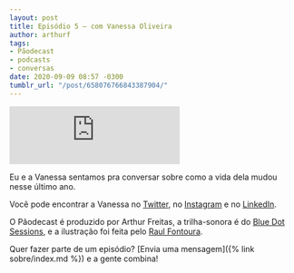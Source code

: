 ```yaml
---
layout: post
title: Episódio 5 – com Vanessa Oliveira
author: arthurf
tags:
- Pãodecast
- podcasts
- conversas
date: 2020-09-09 08:57 -0300
tumblr_url: "/post/658076766843387904/"
---
```


<iframe class="full-width" src="https://anchor.fm/paomortadela/embed/episodes/Vanessa-Oliveira-ej8l0r/a-a3572ou" height="102" frameborder="0" scrolling="no"></iframe>

Eu e a Vanessa sentamos pra conversar sobre como a vida dela mudou nesse último ano.

Você pode encontrar a Vanessa no [Twitter](https://twitter.com/vnsslvr), no [Instagram](https://www.instagram.com/vnsslvr) e no [LinkedIn](https://www.linkedin.com/in/vanessa-oliveira-97039a19b/).

O Pãodecast é produzido por Arthur Freitas, a trilha-sonora é do [Blue Dot Sessions](https://sessions.blue), e a ilustração foi feita pelo [Raul Fontoura](https://raulranma.itch.io/).

Quer fazer parte de um episódio? [Envia uma mensagem]({% link sobre/index.md %}) e a gente combina!
